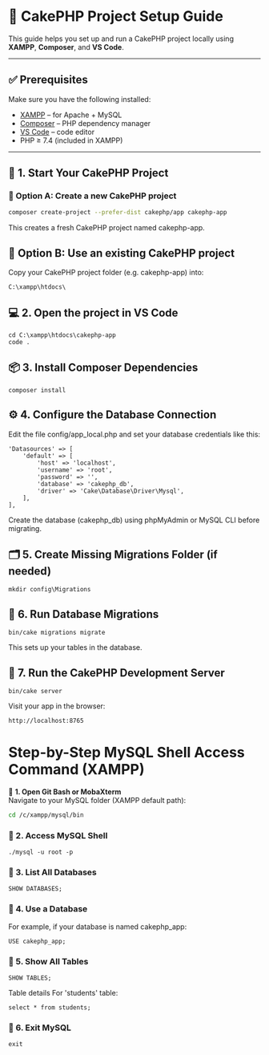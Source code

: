 # 🍰 CakePHP Project Setup Guide

This guide helps you set up and run a CakePHP project locally using **XAMPP**, **Composer**, and **VS Code**.

---

## ✅ Prerequisites

Make sure you have the following installed:

- [XAMPP](https://www.apachefriends.org) – for Apache + MySQL
- [Composer](https://getcomposer.org) – PHP dependency manager
- [VS Code](https://code.visualstudio.com) – code editor
- PHP ≥ 7.4 (included in XAMPP)

---

## 📁 1. Start Your CakePHP Project

### 🔧 Option A: Create a new CakePHP project
```bash
composer create-project --prefer-dist cakephp/app cakephp-app
```
This creates a fresh CakePHP project named cakephp-app.

## 📂 Option B: Use an existing CakePHP project
Copy your CakePHP project folder (e.g. cakephp-app) into:
```
C:\xampp\htdocs\
```
## 💻 2. Open the project in VS Code
```
cd C:\xampp\htdocs\cakephp-app
code .
```
## 📦 3. Install Composer Dependencies
```
composer install
```
## ⚙️ 4. Configure the Database Connection
Edit the file config/app_local.php and set your database credentials like this:
```
'Datasources' => [
    'default' => [
        'host' => 'localhost',
        'username' => 'root',
        'password' => '',
        'database' => 'cakephp_db',
        'driver' => 'Cake\Database\Driver\Mysql',
    ],
],
```
Create the database (cakephp_db) using phpMyAdmin or MySQL CLI before migrating.

## 🗂️ 5. Create Missing Migrations Folder (if needed)
```
mkdir config\Migrations
```
## 🔄 6. Run Database Migrations
```
bin/cake migrations migrate
```
This sets up your tables in the database.

## 🚀 7. Run the CakePHP Development Server
```
bin/cake server
```
Visit your app in the browser:
```
http://localhost:8765
```

# Step-by-Step MySQL Shell Access Command (XAMPP)

🔹 **1. Open Git Bash or MobaXterm**  
Navigate to your MySQL folder (XAMPP default path):

```bash
cd /c/xampp/mysql/bin
```
### 🔹 2. Access MySQL Shell
```
./mysql -u root -p
```
### 🔹 3. List All Databases
```
SHOW DATABASES;
```
### 🔹 4. Use a Database
For example, if your database is named cakephp_app:
```
USE cakephp_app;
```
### 🔹 5. Show All Tables
```
SHOW TABLES;
```
Table details For 'students' table:
```
select * from students;
```
### 🔹 6. Exit MySQL
```
exit
```
